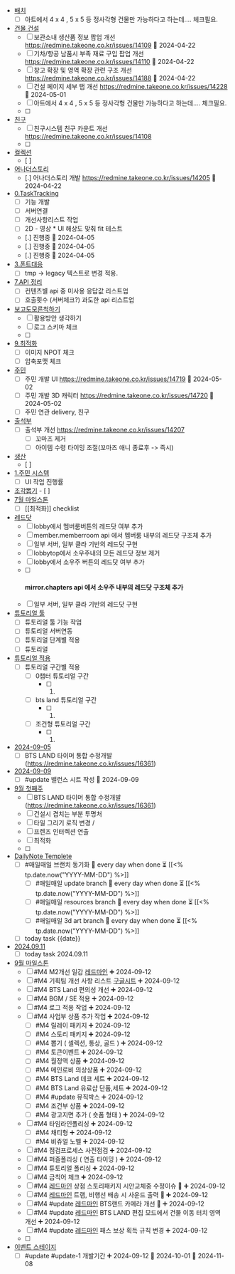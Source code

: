 - [배치](BTSW2-develop/2.System/6.BTS%20LAND%20-%20%EC%A0%95%ED%9B%88/%EB%B0%B0%EC%B9%98.md)
	- [ ] 아트에서 4 x 4 , 5 x 5  등 정사각형 건물만 가능하다고 하는데.... 체크필요.
- [건물 건설](BTSW2-develop/2.System/6.BTS%20LAND%20-%20%EC%A0%95%ED%9B%88/%EA%B1%B4%EB%AC%BC%20%EA%B1%B4%EC%84%A4.md)
	- [ ] 보관소내 생산품 정보 팝업 개선 https://redmine.takeone.co.kr/issues/14109  🛫 2024-04-22
	- [ ] 기차/항공 남품시 부족 재료 구입 팝업 개선  https://redmine.takeone.co.kr/issues/14110 🛫 2024-04-22
	- [ ] 창고 확장 및 영역 확장 관련 구조 개선 https://redmine.takeone.co.kr/issues/14188 🛫 2024-04-22
	- [ ] 건설 페이지 세부 탭 개선 https://redmine.takeone.co.kr/issues/14228 🛫 2024-05-01 
	- [ ] 아트에서 4 x 4 , 5 x 5  등 정사각형 건물만 가능하다고 하는데.... 체크필요.
	- [ ] 
- [친구](BTSW2-develop/2.System/8.%EC%9D%B4%EB%B2%A4%ED%8A%B8-%EC%B9%9C%EA%B5%AC-%EC%97%85%EC%A0%81-%ED%80%98%EC%8A%A4%ED%8A%B8%20-%20%EA%B3%B5%ED%86%B5/%EC%B9%9C%EA%B5%AC.md)
	- [ ] 친구시스템 친구 카운트 개선 https://redmine.takeone.co.kr/issues/14108
	- [ ] 
- [컬렉션](BTSW2-develop/2.System/9.%EC%BB%AC%EB%A0%89%EC%85%98-%EA%B3%B5%EC%A7%80-%EC%98%B5%EC%85%98-%EA%B0%80%EB%B0%A9%20-%20%EA%B3%B5%ED%86%B5/%EC%BB%AC%EB%A0%89%EC%85%98.md)
	- [ ] 
- [어나더스토리](BTSW2-develop/2.System/4.%EC%86%8C%EC%9A%B0%EC%A3%BC%20-%20%ED%95%98%EB%8A%98/%EC%96%B4%EB%82%98%EB%8D%94%EC%8A%A4%ED%86%A0%EB%A6%AC.md)
	- [.] 어나더스토리 개발 https://redmine.takeone.co.kr/issues/14205 🛫 2024-04-22
- [0.TaskTracking](BTSW2-develop/3.Task/3%EC%9B%944%EC%9B%94/0.TaskTracking.md)
	- [ ] 기능 개발
	- [ ] 서버연결
	- [ ] 개선사항리스트 작업
	- [ ] 2D - 영상 * UI 해상도 맞춰 fit 테스트
	- [.] 진행중 🛫 2024-04-05
	- [.] 진행중 🛫 2024-04-05
	- [.] 진행중 🛫 2024-04-05
- [3.폰트대응](BTSW2-develop/3.Task/3%EC%9B%944%EC%9B%94/3.%ED%8F%B0%ED%8A%B8%EB%8C%80%EC%9D%91.md)
	- [ ] tmp -> legacy 텍스트로 변경 적용.
- [7.API 정리](BTSW2-develop/3.Task/3%EC%9B%944%EC%9B%94/7.API%20%EC%A0%95%EB%A6%AC.md)
	- [ ] 컨텐츠별 api 중 미사용 응답값 리스트업 
	- [ ] 호출횟수 (서버체크?) 과도한 api 리스트업
- [보고도모른척하기](BTSW2-develop/%EB%B3%B4%EA%B3%A0%EB%8F%84%EB%AA%A8%EB%A5%B8%EC%B2%99%ED%95%98%EA%B8%B0.md)
	- [ ] 활용방안 생각하기
	- [ ] 로그 스키마 체크
	- [ ] 
- [9.최적화](BTSW2-develop/3.Task/3%EC%9B%944%EC%9B%94/9.%EC%B5%9C%EC%A0%81%ED%99%94.md)
	- [ ] 이미지 NPOT 체크
	- [ ] 압축포맷 체크
- [주민](BTSW2-develop/2.System/6.BTS%20LAND%20-%20%EC%A0%95%ED%9B%88/%EC%A3%BC%EB%AF%BC.md)
	- [ ] 주민 개발 UI  https://redmine.takeone.co.kr/issues/14719 🛫 2024-05-02
	- [ ] 주민 개발 3D 캐릭터  https://redmine.takeone.co.kr/issues/14720  🛫 2024-05-02 
	- [ ] 주민 연관 delivery, 친구 
- [출석부](BTSW2-develop/2.System/2.%EB%A1%9C%EB%B9%84-%EB%A9%A4%EB%B2%84%EB%A3%B8-HUD%20-%20%ED%95%98%EB%8A%98/%EC%B6%9C%EC%84%9D%EB%B6%80.md)
	- [ ] 출석부 개선 https://redmine.takeone.co.kr/issues/14207 
	    - [ ] 꼬마즈 제거
		- [ ] 아이템 수령 타이밍 조절(꼬마즈 애니 종료후 -> 즉시)
- [생산](BTSW2-develop/2.System/6.BTS%20LAND%20-%20%EC%A0%95%ED%9B%88/%EC%83%9D%EC%82%B0.md)
	- [ ] 
- [1.주민 시스템](BTSW2-develop/3.Task/5%EC%9B%94/1.%EC%A3%BC%EB%AF%BC%20%EC%8B%9C%EC%8A%A4%ED%85%9C.md)
	- [ ] UI 작업 진행률
- [조각뽑기](BTSW2-develop/2.System/20.%EC%A1%B0%EA%B0%81%EB%BD%91%EA%B8%B0/%EC%A1%B0%EA%B0%81%EB%BD%91%EA%B8%B0.md)
		- [ ] 
- [7월 마일스톤](BTSW2-develop/4.%EB%A7%88%EC%9D%BC%EC%8A%A4%ED%86%A4/7%EC%9B%94%20%EB%A7%88%EC%9D%BC%EC%8A%A4%ED%86%A4.md)
	- [ ] [[최적화]] checklist
- [레드닷](BTSW2-develop/3.Task/7%EC%9B%94/%EB%A0%88%EB%93%9C%EB%8B%B7.md)
	- [ ] lobby에서 멤버룸버튼의 레드닷 여부 추가
	- [ ] member.memberroom api 에서 멤버룸 내부의 레드닷 구조체 추가
	- [ ] 일부 서버, 일부 클라 기반의 레드닷 구현
	- [ ] lobbytop에서 소우주내의 모든 레드닷 정보 제거
	- [ ] lobby에서 소우주 버튼의 레드닷 여부 추가
	- [ ] #### mirror.chapters api 에서 소우주 내부의 레드닷 구조체 추가
	- [ ] 일부 서버, 일부 클라 기반의 레드닷 구현
- [튜토리얼 툴](BTSW2-develop/2.System/23.%ED%8A%9C%ED%86%A0%EB%A6%AC%EC%96%BC%20-%20%EA%B5%90%EB%82%A8/%ED%8A%9C%ED%86%A0%EB%A6%AC%EC%96%BC%20%ED%88%B4.md)
	- [ ] 튜토리얼 툴 기능 작업
	- [ ] 튜토리얼 서버연동
	- [ ] 튜토리얼 단계별 적용
	- [ ] 튜토리얼 
- [튜토리얼 적용](BTSW2-develop/2.System/23.%ED%8A%9C%ED%86%A0%EB%A6%AC%EC%96%BC%20-%20%EA%B5%90%EB%82%A8/%ED%8A%9C%ED%86%A0%EB%A6%AC%EC%96%BC%20%EC%A0%81%EC%9A%A9.md)
	- [ ] 튜토리얼 구간별 적용
	    - [ ] 0챕터 튜토리얼 구간
	        - [ ] 1.
		- [ ] bts land 튜토리얼 구간
		    - [ ] 1.
		- [ ] 조건형 튜토리얼 구간
		    - [ ] 1.
- [2024-09-05](BTSW2-develop/5.%EB%A7%A4%EC%9D%BC%EB%A7%A4%EC%9D%BC/9%EC%9B%94/2024-09-05.md)
	- [ ] BTS LAND 타이머 통합 수정개발 (https://redmine.takeone.co.kr/issues/16361)
- [2024-09-09](BTSW2-develop/5.%EB%A7%A4%EC%9D%BC%EB%A7%A4%EC%9D%BC/9%EC%9B%94/2024-09-09.md)
	- [ ] #update 밸런스 시트 작성 📅 2024-09-09 
- [9월 첫째주](BTSW2-develop/999.Notes/9%EC%9B%94%20%EC%B2%AB%EC%A7%B8%EC%A3%BC.md)
	- [ ] BTS LAND 타이머 통합 수정개발 (https://redmine.takeone.co.kr/issues/16361)
	- [ ] 건설시 겹치는 부분 투명처
	- [ ] 타일 그리기 로직 변경 /
	- [ ] 프렌즈 인터렉션 연출
	- [ ] 최적화
	- [ ] 
- [DailyNote Templete](BTSW2-develop/Template/DailyNote%20Templete.md)
	- [ ] #매일매일 브랜치 동기화 🔁 every day when done ⏳ [[<% tp.date.now("YYYY-MM-DD") %>]] 
	    - [ ] #매일매일 update branch  🔁 every day when done ⏳ [[<% tp.date.now("YYYY-MM-DD") %>]]
		- [ ] #매일매일 resources branch  🔁 every day when done ⏳ [[<% tp.date.now("YYYY-MM-DD") %>]]
		- [ ] #매일매일 3d art branch  🔁 every day when done ⏳ [[<% tp.date.now("YYYY-MM-DD") %>]]
	- [ ] today task {{date}} 
- [2024.09.11](BTSW2-develop/999.Notes/2024.09.11.md)
	- [ ] today task 2024.09.11 
- [9월 마일스톤](BTSW2-develop/4.%EB%A7%88%EC%9D%BC%EC%8A%A4%ED%86%A4/9%EC%9B%94%20%EB%A7%88%EC%9D%BC%EC%8A%A4%ED%86%A4.md)
	- [ ] #M4 M2개선 일감 [레드마인](https://redmine.takeone.co.kr/projects/btsw2/issues?c%5B%5D=tracker&c%5B%5D=fixed_version&c%5B%5D=priority&c%5B%5D=status&c%5B%5D=subject&c%5B%5D=assigned_to&c%5B%5D=start_date&c%5B%5D=due_date&f%5B%5D=status_id&f%5B%5D=subject&f%5B%5D=&group_by=&op%5Bstatus_id%5D=%2A&op%5Bsubject%5D=~&per_page=50&set_filter=1&sort=priority%3Adesc%2Cid%3Adesc&t%5B%5D=&utf8=%E2%9C%93&v%5Bsubject%5D%5B%5D=M2%EA%B0%9C%EC%84%A0) ➕ 2024-09-12 
	- [ ] #M4 기획팀 개선 사항 리스트 [구글시트](https://docs.google.com/presentation/d/1zmUhiF3QRo8G3pxWcnS5xGh1LMlc6waw/edit#slide=id.p1) ➕ 2024-09-12
	- [ ] #M4 BTS Land 편의성 개선 ➕ 2024-09-12
	- [ ] #M4 BGM / SE 적용 ➕ 2024-09-12
	- [ ] #M4 로그 적용 작업 ➕ 2024-09-12
	- [ ] #M4 사업부 상품 추가 작업 ➕ 2024-09-12
	    - [ ] #M4 릴레이 패키지 ➕ 2024-09-12
		- [ ] #M4 스토리 패키지 ➕ 2024-09-12
		- [ ] #M4 뽑기 ( 셀렉션, 통상, 골드 ) ➕ 2024-09-12
		- [ ] #M4 토큰이벤트  ➕ 2024-09-12
		- [ ] #M4 월정액 상품 ➕ 2024-09-12
		- [ ] #M4 메인로비 의상상품 ➕ 2024-09-12
		- [ ] #M4 BTS Land 데코 세트 ➕ 2024-09-12
		- [ ] #M4 BTS Land 유료샵  단품,세트 ➕ 2024-09-12
		- [ ] #M4 #update 뮤직박스 ➕ 2024-09-12
		- [ ] #M4 조건부 상품 ➕ 2024-09-12
		- [ ] #M4 광고지면 추가 ( 숏폼 형태 ) ➕ 2024-09-12
	- [ ] #M4 타임라인폴리싱 ➕ 2024-09-12
	    - [ ] #M4 채티형 ➕ 2024-09-12
		- [ ] #M4 비쥬얼 노벨 ➕ 2024-09-12
	- [ ] #M4 점검프로세스 사전점검 ➕ 2024-09-12
	- [ ] #M4 퍼즐폴리싱 ( 연출 타이밍 ) ➕ 2024-09-12
	- [ ] #M4 튜토리얼 폴리싱 ➕ 2024-09-12
	- [ ] #M4 금칙어 체크 ➕ 2024-09-12
	- [ ] #M4 [레드마인](https://redmine.takeone.co.kr/issues/15866) 상점 스토리패키지 시안교체중 수정이슈 🔺 ➕ 2024-09-12
	- [ ] #M4 [레드마인](https://redmine.takeone.co.kr/issues/15682) 트램, 비행선 배송 시 사운드 출력 🔺 ➕ 2024-09-12
	- [ ] #M4 #update [레드마인](https://redmine.takeone.co.kr/issues/16058) BTS랜드 카메라 개선 🔼 ➕ 2024-09-12
	- [ ] #M4 #update [레드마인](https://redmine.takeone.co.kr/issues/15484) BTS LAND 편집 모드에서 건물 이동 터치 영역 개선 ➕ 2024-09-12
	- [ ] #M4 #update [레드마인](https://redmine.takeone.co.kr/issues/15656) 패스 보상 획득 규칙 변경 ➕ 2024-09-12
	- [ ] 
- [이벤트 스테이지](BTSW2-develop/2.System/25.%EC%9D%B4%EB%B2%A4%ED%8A%B8%EC%8A%A4%ED%85%8C%EC%9D%B4%EC%A7%80/%EC%9D%B4%EB%B2%A4%ED%8A%B8%20%EC%8A%A4%ED%85%8C%EC%9D%B4%EC%A7%80.md)
	- [ ] #update #update-1  개발기간 ➕ 2024-09-12 🛫 2024-10-01 📅 2024-11-08

